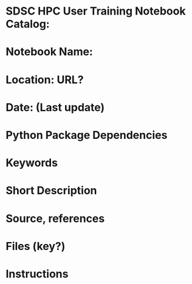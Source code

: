 # SDSC HPC User Training Notebook Catalog: 
# 
# Notebook Name:
# Location: URL?
# Date: (Last update)
# Python Package Dependencies
#
# Keywords
#
# Short Description
#
# Source, references
# 
# Files (key?)
#
# Instructions
#
